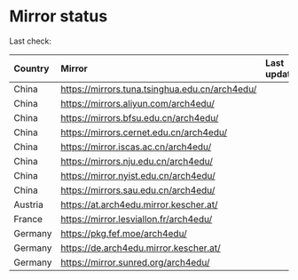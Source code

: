 <script src="./time.js"></script>
# Mirror status
Last check: <script type="text/javascript">localize(1713277082.5147722);</script>

|Country|Mirror|Last update|
|:------|:-----|:----------|
|China|https://mirrors.tuna.tsinghua.edu.cn/arch4edu/|<script type="text/javascript">localize(1713249105);</script>|
|China|https://mirrors.aliyun.com/arch4edu/|<script type="text/javascript">localize(1713249105);</script>|
|China|https://mirrors.bfsu.edu.cn/arch4edu/|<script type="text/javascript">localize(1713249105);</script>|
|China|https://mirrors.cernet.edu.cn/arch4edu/|<script type="text/javascript">localize(1713249105);</script>|
|China|https://mirror.iscas.ac.cn/arch4edu/|<script type="text/javascript">localize(1713249105);</script>|
|China|https://mirrors.nju.edu.cn/arch4edu/|<script type="text/javascript">localize(1713205757);</script>|
|China|https://mirror.nyist.edu.cn/arch4edu/|<script type="text/javascript">localize(1713249105);</script>|
|China|https://mirrors.sau.edu.cn/arch4edu/|<script type="text/javascript">localize(1713249105);</script>|
|Austria|https://at.arch4edu.mirror.kescher.at/|<script type="text/javascript">localize(1713249105);</script>|
|France|https://mirror.lesviallon.fr/arch4edu/|<script type="text/javascript">localize(1713249105);</script>|
|Germany|https://pkg.fef.moe/arch4edu/|<script type="text/javascript">localize(1713249105);</script>|
|Germany|https://de.arch4edu.mirror.kescher.at/|<script type="text/javascript">localize(1713249105);</script>|
|Germany|https://mirror.sunred.org/arch4edu/|<script type="text/javascript">localize(1713249105);</script>|

<script src="./tablefilter/tablefilter.js"></script>
<script src="./table.js"></script>